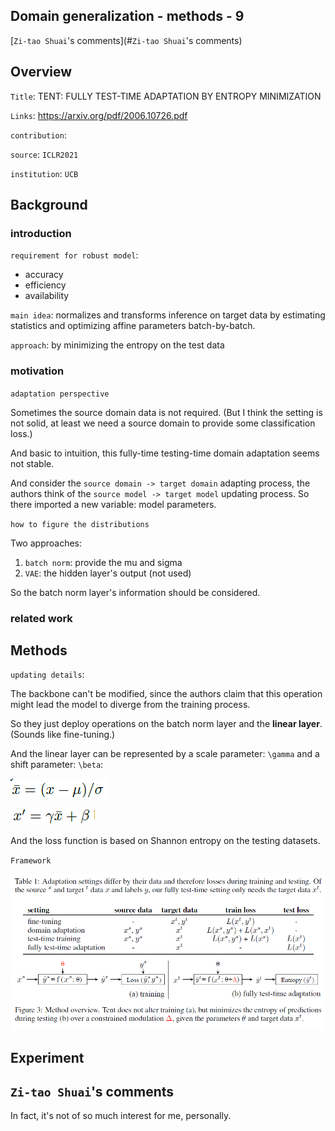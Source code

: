 ## Domain generalization - methods - 9

[`Zi-tao Shuai`'s comments](#`Zi-tao Shuai`'s comments)

## Overview

`Title`:  TENT: FULLY TEST-TIME ADAPTATION BY ENTROPY MINIMIZATION

`Links`: https://arxiv.org/pdf/2006.10726.pdf

`contribution`: 

`source`: `ICLR2021`

`institution`: `UCB` 

## Background

### introduction

`requirement for robust model`:

- accuracy
- efficiency
- availability

`main idea`: normalizes and transforms inference on target data by estimating statistics and optimizing affine parameters batch-by-batch.

`approach`: by minimizing the entropy on the test data

### motivation

`adaptation perspective`

Sometimes the source domain data is not required. (But I think the setting is not solid, at least we need a source domain to provide some classification loss.)

And basic to intuition, this fully-time testing-time domain adaptation seems not stable.

And consider the `source domain -> target domain` adapting process, the authors think of the `source model -> target model` updating process. So there imported a new variable: model parameters.

`how to figure the distributions`

Two approaches:

1. `batch norm`: provide the mu and sigma
2. `VAE`: the hidden layer's output (not used)

So the batch norm layer's information should be considered.

### related work

## Methods

`updating details`:

The backbone can't be modified, since the authors claim that this operation might lead the model to diverge from the training process.

So they just deploy operations on the batch norm layer and the **linear layer**.(Sounds like fine-tuning.)

And the linear layer can be represented by a scale parameter: `\gamma` and a shift parameter: `\beta`:

![image-20220920113523828](asset/image-20220920113523828.png)

![image-20220920113533763](asset/image-20220920113533763.png)

And the loss function is based on Shannon entropy on the testing datasets.

`Framework`

![image-20220920103358302](asset/image-20220920103358302.png)

## Experiment



## `Zi-tao Shuai`'s comments

In fact, it's not of so much interest for me, personally.

